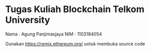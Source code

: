 # Tugas Kuliah Blockchain Telkom University
Nama  : Agung Panjimasjaya
NIM   : 1103184054



Gunakan https://remix.ethereum.org/ untuk membuka source code
